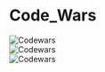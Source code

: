 # Code_Wars

![Codewars](https://www.codewars.com/users/WCM/badges/large)
<br>
![Codewars](https://github.r2v.ch/codewars?user=WCM&name=true&top_languages=true&stroke=%23b362ff&theme=purple_dark)
<br>
![Codewars](https://github.r2v.ch/codewars?user=WCM&stroke=blue)
